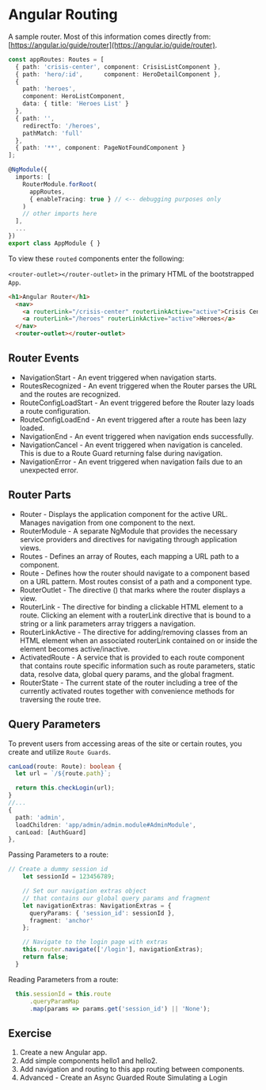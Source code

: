 # Angular Routing #

A sample router. Most of this information comes directly from:
[https://angular.io/guide/router](https://angular.io/guide/router).

```typescript
const appRoutes: Routes = [
  { path: 'crisis-center', component: CrisisListComponent },
  { path: 'hero/:id',      component: HeroDetailComponent },
  {
    path: 'heroes',
    component: HeroListComponent,
    data: { title: 'Heroes List' }
  },
  { path: '',
    redirectTo: '/heroes',
    pathMatch: 'full'
  },
  { path: '**', component: PageNotFoundComponent }
];

@NgModule({
  imports: [
    RouterModule.forRoot(
      appRoutes,
      { enableTracing: true } // <-- debugging purposes only
    )
    // other imports here
  ],
  ...
})
export class AppModule { }
```

To view these `routed` components enter the following:

`<router-outlet></router-outlet>` in the primary HTML of the bootstrapped `App`.

```html
<h1>Angular Router</h1>
  <nav>
    <a routerLink="/crisis-center" routerLinkActive="active">Crisis Center</a>
    <a routerLink="/heroes" routerLinkActive="active">Heroes</a>
  </nav>
  <router-outlet></router-outlet>
```


## Router Events ##

* NavigationStart - An event triggered when navigation starts.
* RoutesRecognized - An event triggered when the Router parses the URL and the routes are recognized.
* RouteConfigLoadStart - An event triggered before the Router lazy loads a route configuration.
* RouteConfigLoadEnd - An event triggered after a route has been lazy loaded.
* NavigationEnd - An event triggered when navigation ends successfully.
* NavigationCancel - An event triggered when navigation is canceled. This is due to a Route Guard returning false during navigation.
* NavigationError - An event triggered when navigation fails due to an unexpected error.


## Router Parts ##

* Router - Displays the application component for the active URL. Manages navigation from one component to the next.
* RouterModule - A separate NgModule that provides the necessary service providers and directives for navigating through application views.
* Routes - Defines an array of Routes, each mapping a URL path to a component.
* Route - Defines how the router should navigate to a component based on a URL pattern. Most routes consist of a path and a component type.
* RouterOutlet - The directive (<router-outlet>) that marks where the router displays a view.
* RouterLink -	The directive for binding a clickable HTML element to a route. Clicking an element with a routerLink directive that is bound to a string or a link parameters array triggers a navigation.
* RouterLinkActive - The directive for adding/removing classes from an HTML element when an associated routerLink contained on or inside the element becomes active/inactive.
* ActivatedRoute -	A service that is provided to each route component that contains route specific information such as route parameters, static data, resolve data, global query params, and the global fragment.
* RouterState -	The current state of the router including a tree of the currently activated routes together with convenience methods for traversing the route tree.

## Query Parameters ##

To prevent users from accessing areas of the site or certain routes, you create and utilize
`Route Guards`.

```typescript
canLoad(route: Route): boolean {
  let url = `/${route.path}`;

  return this.checkLogin(url);
}
//...
{
  path: 'admin',
  loadChildren: 'app/admin/admin.module#AdminModule',
  canLoad: [AuthGuard]
},
```

Passing Parameters to a route:

```typescript
// Create a dummy session id
    let sessionId = 123456789;

    // Set our navigation extras object
    // that contains our global query params and fragment
    let navigationExtras: NavigationExtras = {
      queryParams: { 'session_id': sessionId },
      fragment: 'anchor'
    };

    // Navigate to the login page with extras
    this.router.navigate(['/login'], navigationExtras);
    return false;
  }
```

Reading Parameters from a route:

```typescript
  this.sessionId = this.route
      .queryParamMap
      .map(params => params.get('session_id') || 'None');
```

## Exercise ###

1. Create a new Angular app.
2. Add simple components hello1 and hello2. 
3. Add navigation and routing to this app routing between components.
4. Advanced - Create an Async Guarded Route Simulating a Login